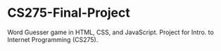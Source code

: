 # CS275-Final-Project
Word Guesser game in HTML, CSS, and JavaScript. Project for Intro. to Internet Programming (CS275).
